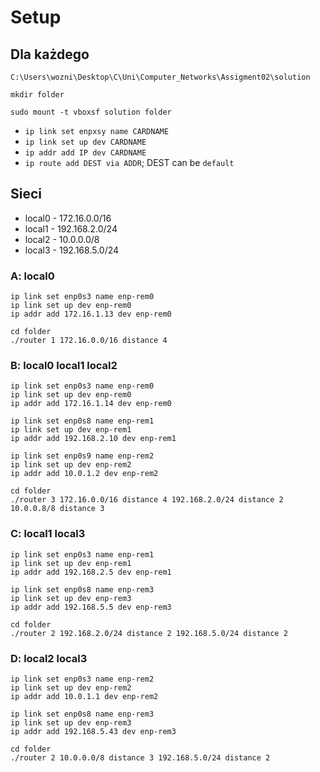 # Setup

## Dla każdego
```
C:\Users\wozni\Desktop\C\Uni\Computer_Networks\Assigment02\solution

mkdir folder

sudo mount -t vboxsf solution folder
```

- `ip link set enpxsy name CARDNAME`
- `ip link set up dev CARDNAME`
- `ip addr add IP dev CARDNAME`
- `ip route add DEST via ADDR`; DEST can be `default`

## Sieci
- local0 - 172.16.0.0/16
- local1 - 192.168.2.0/24
- local2 - 10.0.0.0/8
- local3 - 192.168.5.0/24

### A: local0

```
ip link set enp0s3 name enp-rem0
ip link set up dev enp-rem0
ip addr add 172.16.1.13 dev enp-rem0

cd folder
./router 1 172.16.0.0/16 distance 4
```

### B: local0 local1 local2

```
ip link set enp0s3 name enp-rem0
ip link set up dev enp-rem0
ip addr add 172.16.1.14 dev enp-rem0

ip link set enp0s8 name enp-rem1
ip link set up dev enp-rem1
ip addr add 192.168.2.10 dev enp-rem1

ip link set enp0s9 name enp-rem2
ip link set up dev enp-rem2
ip addr add 10.0.1.2 dev enp-rem2

cd folder
./router 3 172.16.0.0/16 distance 4 192.168.2.0/24 distance 2 10.0.0.8/8 distance 3
```

### C: local1 local3

```
ip link set enp0s3 name enp-rem1
ip link set up dev enp-rem1
ip addr add 192.168.2.5 dev enp-rem1

ip link set enp0s8 name enp-rem3
ip link set up dev enp-rem3
ip addr add 192.168.5.5 dev enp-rem3

cd folder
./router 2 192.168.2.0/24 distance 2 192.168.5.0/24 distance 2
```

### D: local2 local3

```
ip link set enp0s3 name enp-rem2
ip link set up dev enp-rem2
ip addr add 10.0.1.1 dev enp-rem2

ip link set enp0s8 name enp-rem3
ip link set up dev enp-rem3
ip addr add 192.168.5.43 dev enp-rem3

cd folder
./router 2 10.0.0.0/8 distance 3 192.168.5.0/24 distance 2
```
